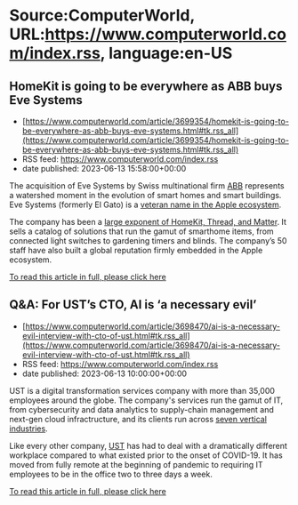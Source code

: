 # Source:ComputerWorld, URL:https://www.computerworld.com/index.rss, language:en-US

## HomeKit is going to be everywhere as ABB buys Eve Systems
 - [https://www.computerworld.com/article/3699354/homekit-is-going-to-be-everywhere-as-abb-buys-eve-systems.html#tk.rss_all](https://www.computerworld.com/article/3699354/homekit-is-going-to-be-everywhere-as-abb-buys-eve-systems.html#tk.rss_all)
 - RSS feed: https://www.computerworld.com/index.rss
 - date published: 2023-06-13 15:58:00+00:00

<article>
	<section class="page">
<p>The acquisition of Eve Systems by Swiss multinational firm <a href="https://global.abb/group/en" rel="noopener nofollow" target="_blank">ABB</a> represents a watershed moment in the evolution of smart homes and smart buildings. Eve Systems (formerly El Gato) is a <a href="https://www.computerworld.com/article/3643672/eve-systems-ceo-matter-standard-is-a-foundational-tech.html">veteran name in the Apple ecosystem</a>.</p><p>The company has been a <a href="https://www.computerworld.com/article/3678988/how-the-new-matter-standard-could-unleash-innovation-in-iot.html">large exponent of HomeKit, Thread, and Matter</a>. It sells a catalog of solutions that run the gamut of smarthome items, from connected light switches to gardening timers and blinds. The company’s 50 staff have also built a global reputation firmly embedded in the Apple ecosystem.</p><p class="jumpTag"><a href="https://www.computerworld.com/article/3699354/homekit-is-going-to-be-everywhere-as-abb-buys-eve-systems.html#jump">To read this article in full, please click here</a></p></section></article>

## Q&A: For UST’s CTO, AI is ‘a necessary evil’
 - [https://www.computerworld.com/article/3698470/ai-is-a-necessary-evil-interview-with-cto-of-ust.html#tk.rss_all](https://www.computerworld.com/article/3698470/ai-is-a-necessary-evil-interview-with-cto-of-ust.html#tk.rss_all)
 - RSS feed: https://www.computerworld.com/index.rss
 - date published: 2023-06-13 10:00:00+00:00

<article>
	<section class="page">
<p>UST is a digital transformation services company with more than 35,000 employees around the globe. The company's services run the gamut of IT, from cybersecurity and data analytics to supply-chain management and next-gen cloud infractructure, and its clients run across <a href="https://www.ust.com/en/industries" rel="nofollow noopener" target="_blank">seven vertical industries</a>.</p><p>Like every other company, <a href="https://www.ust.com/" rel="nofollow noopener" target="_blank">UST</a> has had to deal with a dramatically different workplace compared to what existed prior to the onset of COVID-19. It has moved from fully remote at the beginning of pandemic to requiring IT employees to be in the office two to three days a week. </p><p class="jumpTag"><a href="https://www.computerworld.com/article/3698470/ai-is-a-necessary-evil-interview-with-cto-of-ust.html#jump">To read this article in full, please click here</a></p></section></article>

